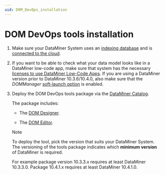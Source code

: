 ```yaml
---
uid: DOM_DevOps_installation
---
```


# DOM DevOps tools installation

1. Make sure your DataMiner System uses an [indexing database](xref:Indexing_Database) and is [connected to the cloud](xref:AboutCloudPlatform).

1. If you want to be able to check what your data model looks like in a DataMiner low-code app, make sure that system has the necessary [licenses to use DataMiner Low-Code Apps](xref:Pricing_Perpetual_Use_Licensing#optional-functions). If you are using a DataMiner version prior to DataMiner 10.3.6/10.4.0, also make sure that the *DOMManager* [soft-launch option](xref:SoftLaunchOptions) is enabled.

1. Deploy the DOM DevOps tools package via the [DataMiner Catalog](https://catalog.dataminer.services/catalog/3195).

   The package includes:

   - The [DOM Designer](xref:DOM_Designer).

   - The [DOM Editor](xref:DOM_Editor).

   <!-- - Excel import examples to ingest instances from a definition from a CSV file. -->

   > [!NOTE]
   > To deploy the tool, pick the version that suits your DataMiner System. The versioning of the tools package indicates which **minimum version** of DataMiner is required.
   >
   > For example package version 10.3.3.x requires at least DataMiner 10.3.3.0. Package 10.4.1.x requires at least DataMiner 10.4.1.0.
